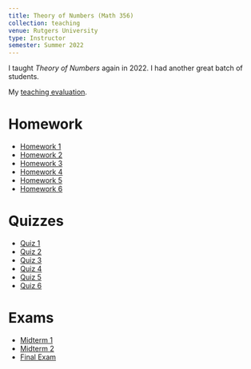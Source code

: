 ```yaml
---
title: Theory of Numbers (Math 356)
collection: teaching
venue: Rutgers University
type: Instructor
semester: Summer 2022
---
```


I taught *Theory of Numbers* again in 2022. I had another great batch of
students.

My [teaching evaluation](/files/2022/su/nt/eval.pdf).

# Homework

- [Homework 1](/files/2022/su/nt/hw/1.pdf)
- [Homework 2](/files/2022/su/nt/hw/2.pdf)
- [Homework 3](/files/2022/su/nt/hw/3.pdf)
- [Homework 4](/files/2022/su/nt/hw/4.pdf)
- [Homework 5](/files/2022/su/nt/hw/5.pdf)
- [Homework 6](/files/2022/su/nt/hw/6.pdf)

# Quizzes

- [Quiz 1](/files/2022/su/nt/quizzes/1.pdf)
- [Quiz 2](/files/2022/su/nt/quizzes/2.pdf)
- [Quiz 3](/files/2022/su/nt/quizzes/3.pdf)
- [Quiz 4](/files/2022/su/nt/quizzes/4.pdf)
- [Quiz 5](/files/2022/su/nt/quizzes/5.pdf)
- [Quiz 6](/files/2022/su/nt/quizzes/6.pdf)

# Exams

- [Midterm 1](/files/2022/su/nt/exams/1.pdf)
- [Midterm 2](/files/2022/su/nt/exams/2.pdf)
- [Final Exam](/files/2022/su/nt/exams/3.pdf)
